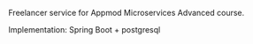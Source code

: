 Freelancer service for Appmod Microservices Advanced course.

Implementation: Spring Boot + postgresql
